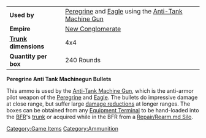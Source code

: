 |                                             |                                                                                                                                              |
| ------------------------------------------- | -------------------------------------------------------------------------------------------------------------------------------------------- |
| **Used by**                                 | [Peregrine](Peregrine.md "wikilink") and [Eagle](Eagle.md "wikilink") using the [Anti-Tank Machine Gun](Anti-Tank_Machine_Gun.md "wikilink") |
| **Empire**                                  | [New Conglomerate](New_Conglomerate.md "wikilink")                                                                                           |
| **[Trunk](Trunk.md "wikilink") dimensions** | 4x4                                                                                                                                          |
| **Quantity per box**                        | 240 Rounds                                                                                                                                   |

**Peregrine Anti Tank Machinegun Bullets**

This ammo is used by the [Anti-Tank Machine
Gun](Anti-Tank_Machine_Gun.md "wikilink"), which is the anti-armor pilot
weapon of the [Peregrine](Peregrine.md "wikilink") and
[Eagle](Eagle.md "wikilink"). The bullets do impressive damage at close
range, but suffer large [damage
reductions](Damage_Degradation.md "wikilink") at longer ranges. The boxes
can be obtained from any [Equipment
Terminal](Equipment_Terminal.md "wikilink") to be hand-loaded into the
[BFR](BFR.md "wikilink")'s [trunk](trunk.md "wikilink") or acquired while in
the BFR from a [Repair/Rearm.md Silo](Repair/Rearm_Silo.md "wikilink").

[Category:Game Items](Category:Game_Items.md "wikilink")
[Category:Ammunition](Category:Ammunition.md "wikilink")
